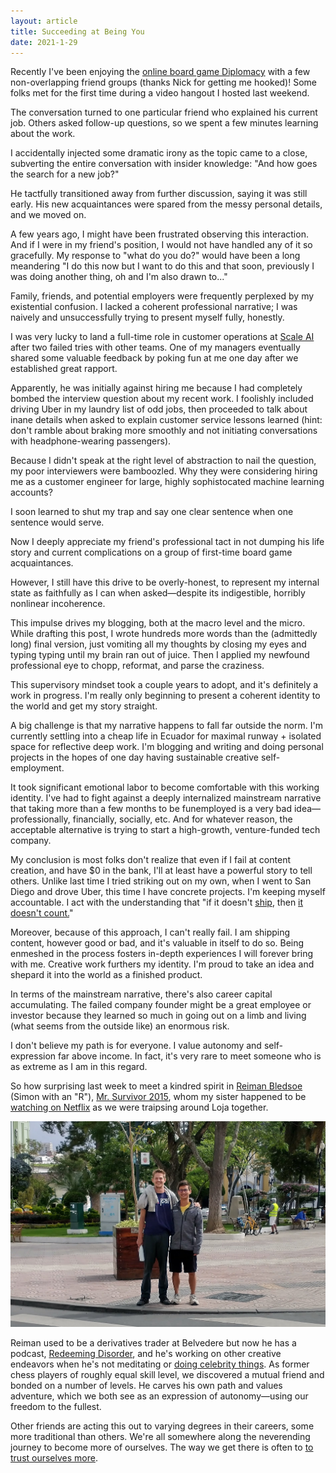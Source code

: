 ```yaml
---
layout: article
title: Succeeding at Being You
date: 2021-1-29
---
```


Recently I've been enjoying the [online board game Diplomacy](https://www.backstabbr.com/) with a few non-overlapping friend groups (thanks Nick for getting me hooked)! Some folks met for the first time during a video hangout I hosted last weekend.

The conversation turned to one particular friend who explained his current job. Others asked follow-up questions, so we spent a few minutes learning about the work.

I accidentally injected some dramatic irony as the topic came to a close, subverting the entire conversation with insider knowledge: "And how goes the search for a new job?"

He tactfully transitioned away from further discussion, saying it was still early. His new acquaintances were spared from the messy personal details, and we moved on.

A few years ago, I might have been frustrated observing this interaction. And if I were in my friend's position, I would not have handled any of it so gracefully. My response to "what do you do?" would have been a long meandering "I do this now but I want to do this and that soon, previously I was doing another thing, oh and I'm also drawn to..."

Family, friends, and potential employers were frequently perplexed by my existential confusion. I lacked a coherent professional narrative; I was naively and unsuccessfully trying to present myself fully, honestly.

I was very lucky to land a full-time role in customer operations at [Scale AI](https://scale.com) after two failed tries with other teams. One of my managers eventually shared some valuable feedback by poking fun at me one day after we established great rapport.

Apparently, he was initially against hiring me because I had completely bombed the interview question about my recent work. I foolishly included driving Uber in my laundry list of odd jobs, then proceeded to talk about inane details when asked to explain customer service lessons learned (hint: don't ramble about braking more smoothly and not initiating conversations with headphone-wearing passengers).

Because I didn't speak at the right level of abstraction to nail the question, my poor interviewers were bamboozled. Why they were considering hiring me as a customer engineer for large, highly sophistocated machine learning accounts?

I soon learned to shut my trap and say one clear sentence when one sentence would serve.

Now I deeply appreciate my friend's professional tact in not dumping his life story and current complications on a group of first-time board game acquaintances.

However, I still have this drive to be overly-honest, to represent my internal state as faithfully as I can when asked&mdash;despite its indigestible, horribly nonlinear incoherence.

This impulse drives my blogging, both at the macro level and the micro. While drafting this post, I wrote hundreds more words than the (admittedly long) final version, just vomiting all my thoughts by closing my eyes and typing typing until my brain ran out of juice. Then I applied my newfound professional eye to chopp, reformat, and parse the craziness.

This supervisory mindset took a couple years to adopt, and it's definitely a work in progress. I'm really only beginning to present a coherent identity to the world and get my story straight.

A big challenge is that my narrative happens to fall far outside the norm. I'm currently settling into a cheap life in Ecuador for maximal runway + isolated space for reflective deep work. I'm blogging and writing and doing personal projects in the hopes of one day having sustainable creative self-employment.

It took significant emotional labor to become comfortable with this working identity. I've had to fight against a deeply internalized mainstream narrative that taking more than a few months to be funemployed is a very bad idea&mdash;professionally, financially, socially, etc. And for whatever reason, the acceptable alternative is trying to start a high-growth, venture-funded tech company.

My conclusion is most folks don't realize that even if I fail at content creation, and have $0 in the bank, I'll at least have a powerful story to tell others. Unlike last time I tried striking out on my own, when I went to San Diego and drove Uber, this time I have concrete projects. I'm keeping myself accountable. I act with the understanding that "if it doesn't [ship](https://alexarohn.com/shipping-for-the-uninitiated/), then [it doesn't count.](https://seths.blog/2020/08/shipping-creative-work/)"

Moreover, because of this approach, I can't really fail. I am shipping content, however good or bad, and it's valuable in itself to do so. Being enmeshed in the process fosters in-depth experiences I will forever bring with me. Creative work furthers my identity. I'm proud to take an idea and shepard it into the world as a finished product.

In terms of the mainstream narrative, there's also career capital accumulating. The failed company founder might be a great employee or investor because they learned so much in going out on a limb and living (what seems from the outside like) an enormous risk.

I don't believe my path is for everyone. I value autonomy and self-expression far above income. In fact, it's very rare to meet someone who is as extreme as I am in this regard.

So how surprising last week to meet a kindred spirit in [Reiman Bledsoe](https://linktr.ee/reiman) (Simon with an "R"), [Mr. Survivor 2015](https://rhap.fandom.com/wiki/Spencer_Bledsoe), whom my sister happened to be [watching on Netflix](https://www.netflix.com/title/70153367) as we were traipsing around Loja together.

![](/img/reiman.jpg#L)

Reiman used to be a derivatives trader at Belvedere but now he has a podcast, [Redeeming Disorder](https://open.spotify.com/show/2cBsvpKQG9evKHUbpAoUo2), and he's working on other creative endeavors when he's not meditating or [doing celebrity things](https://www.cameo.com/spencerbledsoe). As former chess players of roughly equal skill level, we discovered a mutual friend and bonded on a number of levels. He carves his own path and values adventure, which we both see as an expression of autonomy&mdash;using our freedom to the fullest.

Other friends are acting this out to varying degrees in their careers, some more traditional than others. We're all somewhere along the neverending journey to become more of ourselves. The way we get there is often to [to trust ourselves more](http://trustyourself.com/).
